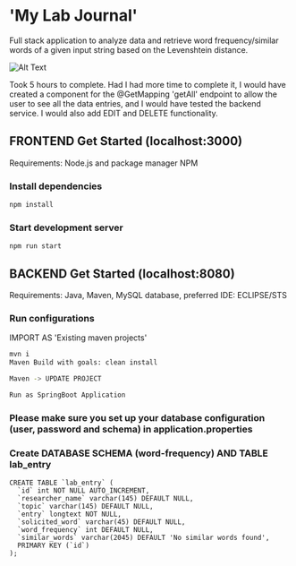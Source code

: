 # 'My Lab Journal' 
Full stack application to analyze data and retrieve word frequency/similar words of a given input string based on the Levenshtein distance.

![Alt Text](https://github.com/iararoldan99/word-frequency-challenge/blob/main/word-frequency/word-frequency-page/word-frequency/public/images/gifs/chrome-capture-2022-6-25.gif)

Took 5 hours to complete. Had I had more time to complete it, I would have created a component for the @GetMapping 'getAll' endpoint to allow the user to see all the data entries, and I would have tested the backend service. I would also add EDIT and DELETE functionality. 

## FRONTEND Get Started (localhost:3000)

Requirements: Node.js and package manager NPM

### Install dependencies

```bash
npm install
```

### Start development server

```
npm run start
```

## BACKEND Get Started (localhost:8080)

Requirements: Java, Maven, MySQL database, preferred IDE: ECLIPSE/STS

### Run configurations

IMPORT AS 'Existing maven projects'

```bash
mvn i
Maven Build with goals: clean install 

Maven -> UPDATE PROJECT

Run as SpringBoot Application 
```

### Please make sure you set up your database configuration (user, password and schema) in application.properties

### Create DATABASE SCHEMA (word-frequency) AND TABLE lab_entry

```
CREATE TABLE `lab_entry` (
  `id` int NOT NULL AUTO_INCREMENT,
  `researcher_name` varchar(145) DEFAULT NULL,
  `topic` varchar(145) DEFAULT NULL,
  `entry` longtext NOT NULL,
  `solicited_word` varchar(45) DEFAULT NULL,
  `word_frequency` int DEFAULT NULL,
  `similar_words` varchar(2045) DEFAULT 'No similar words found',
  PRIMARY KEY (`id`)
);



